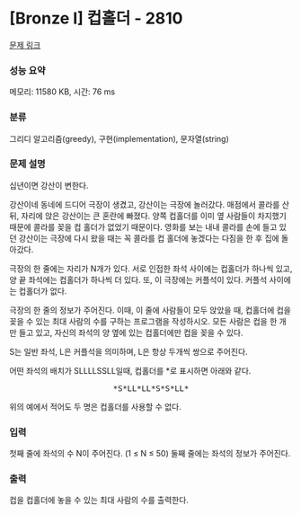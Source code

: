 # [Bronze I] 컵홀더 - 2810 

[문제 링크](https://www.acmicpc.net/problem/2810) 

### 성능 요약

메모리: 11580 KB, 시간: 76 ms

### 분류

그리디 알고리즘(greedy), 구현(implementation), 문자열(string)

### 문제 설명

<p>십년이면 강산이 변한다.</p>

<p>강산이네 동네에 드디어 극장이 생겼고, 강산이는 극장에 놀러갔다. 매점에서 콜라를 산 뒤, 자리에 앉은 강산이는 큰 혼란에 빠졌다. 양쪽 컵홀더를 이미 옆 사람들이 차지했기 때문에 콜라를 꽂을 컵 홀더가 없었기 때문이다. 영화를 보는 내내 콜라를 손에 들고 있던 강산이는 극장에 다시 왔을 때는 꼭 콜라를 컵 홀더에 놓겠다는 다짐을 한 후 집에 돌아갔다.</p>

<p>극장의 한 줄에는 자리가 N개가 있다. 서로 인접한 좌석 사이에는 컵홀더가 하나씩 있고, 양 끝 좌석에는 컵홀더가 하나씩 더 있다. 또, 이 극장에는 커플석이 있다. 커플석 사이에는 컵홀더가 없다.</p>

<p>극장의 한 줄의 정보가 주어진다. 이때, 이 줄에 사람들이 모두 앉았을 때, 컵홀더에 컵을 꽂을 수 있는 최대 사람의 수를 구하는 프로그램을 작성하시오. 모든 사람은 컵을 한 개만 들고 있고, 자신의 좌석의 양 옆에 있는 컵홀더에만 컵을 꽂을 수 있다.</p>

<p>S는 일반 좌석, L은 커플석을 의미하며, L은 항상 두개씩 쌍으로 주어진다.</p>

<p>어떤 좌석의 배치가 SLLLLSSLL일때, 컵홀더를 *로 표시하면 아래와 같다.</p>

<pre style="text-align: center;">*S*LL*LL*S*S*LL*</pre>

<p>위의 예에서 적어도 두 명은 컵홀더를 사용할 수 없다.</p>

### 입력 

 <p>첫째 줄에 좌석의 수 N이 주어진다. (1 ≤ N ≤ 50) 둘째 줄에는 좌석의 정보가 주어진다.</p>

### 출력 

 <p>컵을 컵홀더에 놓을 수 있는 최대 사람의 수를 출력한다.</p>

